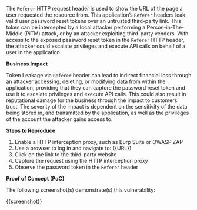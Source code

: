 The `Referer` HTTP request header is used to show the URL of the page a user requested the resource from. This application’s `Referer` headers leak valid user password reset tokens over an untrusted third-party link. This token can be intercepted by a local attacker performing a Person-in-The-Middle (PiTM) attack, or by an attacker exploiting third-party vendors. With access to the exposed password reset token in the `Referer` HTTP header, the attacker could escalate privileges and execute API calls on behalf of a user in the application.

**Business Impact**

Token Leakage via `Referer` header can lead to indirect financial loss through an attacker accessing, deleting, or modifying data from within the application, providing that they can capture the password reset token and use it to escalate privileges and execute API calls. This could also result in reputational damage for the business through the impact to customers’ trust. The severity of the impact is dependent on the sensitivity of the data being stored in, and transmitted by the application, as well as the privileges of the account the attacker gains access to.

**Steps to Reproduce**

1. Enable a HTTP interception proxy, such as Burp Suite or OWASP ZAP
1. Use a browser to log in and navigate to: {{URL}}
1. Click on the link to the third-party website
1. Capture the request using the HTTP interception proxy
1. Observe the password token in the `Referer` header

**Proof of Concept (PoC)**

The following screenshot(s) demonstrate(s) this vulnerability:

{{screenshot}}
